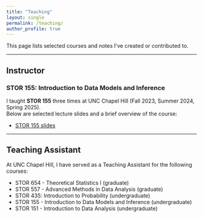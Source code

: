 ```yaml
---
title: "Teaching"
layout: single
permalink: /teaching/
author_profile: true
---
```


This page lists selected courses and notes I've created or contributed to.

---

## Instructor

### STOR 155: Introduction to Data Models and Inference

I taught **STOR 155** three times at UNC Chapel Hill (Fall 2023, Summer 2024, Spring 2025).  
Below are selected lecture slides and a brief overview of the course:

- [STOR 155 slides](/assets/files/stor155/STOR_155_slides.pdf)

---

## Teaching Assistant

At UNC Chapel Hill, I have served as a Teaching Assistant for the following courses:

- STOR 654 - Theoretical Statistics I (graduate)
- STOR 557 - Advanced Methods in Data Analysis (graduate)
- STOR 435: Introduction to Probability (undergraduate)
- STOR 155 - Introduction to Data Models and Inference (undergraduate)
- STOR 151 - Introduction to Data Analysis (undergraduate)
